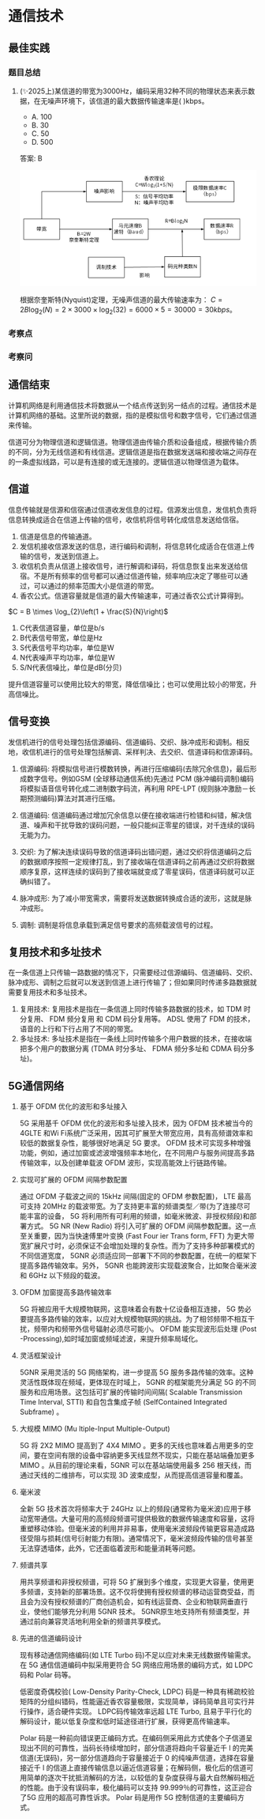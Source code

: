 # 通信技术


## 最佳实践

### 题目总结

1. (✨2025上)某信道的带宽为3000Hz，编码采用32种不同的物理状态来表示数据，在无噪声环境下，该信道的最大数据传输速率是( )kbps。

    - A. 100
    - B. 30
    - C. 50
    - D. 500


    答案: B


    ![alt text](5计算机网络/带宽速率.png)

    根据奈奎斯特(Nyquist)定理，无噪声信道的最大传输速率为：
    $C = 2B\log_{2}(N) = 2\times3000\times\log_{2}(32) = 6000\times5 = 30000 = 30kbps$。

### 考察点


### 考察问



## 通信结束


计算机网络是利用通信技术将数据从一个结点传送到另一结点的过程。通信技术是计算机网络的基础。这里所说的数据，指的是模拟信号和数字信号，它们通过信道来传输。

信道可分为物理信道和逻辑信道。物理信道由传输介质和设备组成，根据传输介质的不同，分为无线信道和有线信道。逻辑信道是指在数据发送端和接收端之间存在的一条虚拟线路，可以是有连接的或无连接的。逻辑信道以物理信道为载体。


## 信道

信息传输就是信源和信宿通过信道收发信息的过程。信源发出信息，发信机负责将信息转换成适合在信道上传输的信号，收信机将信号转化成信息发送给信宿。

1. 信道是信息的传输通道。
2. 发信机接收信源发送的信息，进行编码和调制，将信息转化成适合在信道上传输的信号，发送到信道上。
3. 收信机负责从信道上接收信号，进行解调和译码，将信息恢复出来发送给信宿。不是所有频率的信号都可以通过信道传输，频率响应决定了哪些可以通过，可以通过的频率范围大小是信道的带宽。
4. 香农公式。信道容量就是信道的最大传输速率，可通过香农公式计算得到。

$C = B \times \log_{2}\left(1 + \frac{S}{N}\right)$  

1. C代表信道容量，单位是b/s
2. B代表信号带宽，单位是Hz
3. S代表信号平均功率，单位是W
4. N代表噪声平均功率，单位是W
5. S/N代表信噪比，单位是dB(分贝)

提升信道容量可以使用比较大的带宽，降低信噪比；也可以使用比较小的带宽，升高信噪比。






## 信号变换

发信机进行的信号处理包括信源编码、信道编码、交织、脉冲成形和调制。相反地，收信机进行的信号处理包括解调、采样判决、去交织、信道译码和信源译码。

1. 信源编码: 将模拟信号进行模数转换，再进行压缩编码(去除冗余信息)，最后形成数字信号。例如GSM (全球移动通信系统)先通过 PCM (脉冲编码调制)编码将模拟语音信号转化成二进制数字码流，再利用 RPE-LPT (规则脉冲激励－长期预测编码)算法对其进行压缩。

2. 信道编码: 信道编码通过增加冗余信息以便在接收端进行检错和纠错，解决信道、噪声和干扰导致的误码问题，一般只能纠正零星的错误，对千连续的误码无能为力。

3. 交织: 为了解决连续误码导致的信道译码出错问题，通过交织将信道编码之后的数据顺序按照一定规律打乱，到了接收端在信道译码之前再通过交织将数据顺序复原，这样连续的误码到了接收端就变成了零星误码，信道译码就可以正确纠错了。

4. 脉冲成形: 为了减小带宽需求，需要将发送数据转换成合适的波形，这就是脉冲成形。

5. 调制: 调制是将信息承载到满足信号要求的高频载波信号的过程。

## 复用技术和多址技术

在一条信道上只传输一路数据的情况下，只需要经过信源编码、信道编码、交织、脉冲成形、调制之后就可以发送到信道上进行传输了；但如果同时传递多路数据就需要复用技术和多址技术。

1. 复用技术: 复用技术是指在一条信道上同时传输多路数据的技术，如 TDM 时分复用、 FDM 频分复用
和 CDM 码分复用等。 ADSL 使用了 FDM 的技术，语音的上行和下行占用了不同的带宽。
2. 多址技术: 多址技术是指在一条线上同时传输多个用户数据的技术，在接收端把多个用户的数据分离
(TDMA 时分多址、 FDMA 频分多址和 CDMA 码分多址)。


## 5G通信网络


1. 基于 OFDM 优化的波形和多址接入

    5G 采用基千 OFDM 优化的波形和多址接入技术，因为 OFDM 技术被当今的 4GLTE 和Wi Fi系统广泛采用，因其可扩展至大带宽应用，具有高频谱效率和较低的数据复杂性，能够很好地满足 5G 要求。 OFDM 技术可实现多种增强功能，例如，通过加窗或滤波增强频率本地化，在不同用户与服务间提高多路传输效率，以及创建单载波 OFDM 波形，实现高能效上行链路传输。

2. 实现可扩展的 OFDM 间隔参数配置

    通过 OFDM 子载波之间的 15kHz 间隔(固定的 OFDM 参数配置)， LTE 最高可支持 20MHz 的载波带宽。为了支持更丰富的频谱类型／带(为了连接尽可能丰富的设备， 5G 将利用所有可利用的频谱，如毫米微波、非授权频段)和部署方式。 5G NR  (New  Radio) 将引入可扩展的 OFDM 间隔参数配置。这一点至关重要，因为当快速傅里叶变换 (Fast Four ier  Trans form, FFT) 为更大带宽扩展尺寸时，必须保证不会增加处理的复杂性。而为了支持多种部署模式的不同信道宽度， 5GNR 必须适应同一部署下不同的参数配置，在统一的框架下提高多路传输效率。另外， 5GNR 也能跨波形实现载波聚合，比如聚合毫米波和 6GHz 以下频段的载波。

3. OFDM 加窗提高多路传输效率

    5G 将被应用千大规模物联网，这意味着会有数十亿设备相互连接， 5G 势必要提高多路传输的效率，以应对大规模物联网的挑战。为了相邻频带不相互干扰，频带内和频带外信号辐射必须尽可能小。 OFDM 能实现波形后处理 (Post -Processing),如时域加窗或频域滤波，来提升频率局域化。

4. 灵活框架设计

    5GNR 采用灵活的 5G 网络架构，进一步提高 5G 服务多路传输的效率。这种灵活性既体现在频域，更体现在时域上， 5GNR 的框架能充分满足 5G 的不同服务和应用场景。这包括可扩展的传输时间间隔( Scalable Transmission Time Interval,  STTI) 和自包含集成子帧 (Self­Contained Integrated Subframe) 。

5. 大规模 MIMO (Mu ltiple-Input Multiple-Output) 

    5G 将 2X2 MIMO 提高到了 4X4 MIMO 。更多的天线也意味着占用更多的空间，要在空间有限的设备中容纳更多天线显然不现实，只能在基站端叠加更多 MIMO 。从目前的理论来看，5GNR 可以在基站端使用最多 256 根天线，而通过天线的二维排布，可以实现 3D 波束成型，从而提高信道容量和覆盖。


6. 毫米波

    全新 5G 技术首次将频率大于 24GHz 以上的频段(通常称为毫米波)应用于移动宽带通信。大量可用的高频段频谱可提供极致的数据传输速度和容量，这将重塑移动体验。但毫米波的利用并非易事，使用毫米波频段传输更容易造成路径受阻与损耗(信号衍射能力有限)。通常情况下，毫米波频段传输的信号甚至无法穿透墙体，此外，它还面临着波形和能量消耗等问题。

7. 频谱共享

    用共享频谱和非授权频谱，可将 5G 扩展到多个维度，实现更大容量，使用更多频谱，支持新的部署场景。这不仅将使拥有授权频谱的移动运营商受益，而且会为没有授权频谱的厂商创造机会，如有线运营商、企业和物联网垂直行业，使他们能够充分利用 5GNR 技术。 5GNR原生地支持所有频谱类型，并通过前向兼容灵活地利用全新的频谱共享模式。

8. 先进的信道编码设计

    现有移动通信网络编码(如 LTE Turbo 码)不足以应对未来无线数据传输需求。在 5G 通信信道编码中拟采用更符合 5G 网络应用场景的编码方式，如 LDPC 码和 Polar 码等。

    低密度奇偶校验( Low-Density Parity-Check,  LDPC) 码是一种具有稀疏校验矩阵的分组纠错码，性能逼近香农容量极限，实现简单，译码简单且可实行并行操作，适合硬件实现。 LDPC码传输效率远超 LTE Turbo, 且易于平行化的解码设计，能以低复杂度和低时延途径进行扩展，获得更高传输速率。

    Polar 码是一种前向错误更正编码方式。在编码侧采用此方式使各个子信道呈现出不同的可靠性，当码长待续增加时，部分信道将趋向千容量近千 l 的完美信道(无误码)，另一部分信道趋向于容量接近于 0 的纯噪声信道，选择在容量接近千 l 的信道上直接传输信息以逼近信道容量；在解码侧，极化后的信道可用简单的逐次干扰抵消解码的方法，以较低的复杂度获得与最大自然解码相近的性能。由于没有误码率，极化编码可以支持 99.999％的可靠性，这正迎合了5G 应用的超高可靠性诉求。 Polar 码是用作 5G 控制信道的主要编码方式。
